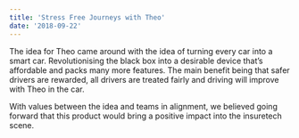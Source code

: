 ```yaml
---
title: 'Stress Free Journeys with Theo'
date: '2018-09-22'
---
```


The idea for Theo came around with the idea of turning every car into a smart car. Revolutionising the black box into a desirable device that’s affordable and packs many more features. The main benefit being that safer drivers are rewarded, all drivers are treated fairly and driving will improve with Theo in the car.

With values between the idea and teams in alignment, we believed going forward that this product would bring a positive impact into the insuretech scene.
